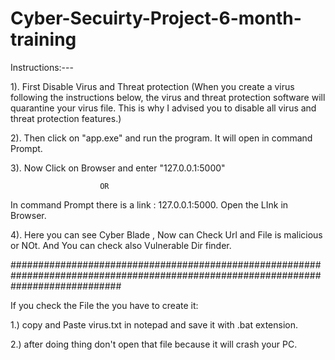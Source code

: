 # Cyber-Secuirty-Project-6-month-training

Instructions:---

1). First Disable Virus and Threat protection (When you create a virus following the instructions below, the virus and threat protection software will quarantine your virus file. This is why I advised you to disable all virus and threat protection features.)

2). Then click on "app.exe" and run the program. It will open in command Prompt.

3). Now Click on Browser and enter "127.0.0.1:5000"
                
                        OR 
   
In command Prompt there is a link : 127.0.0.1:5000. Open the LInk in Browser.


4). Here you can see Cyber Blade , Now can Check Url and File is malicious or NOt. And You can check also Vulnerable Dir finder.

####################################################################################################################################

If you check the File the you have to create it:

1.) copy and Paste virus.txt in notepad and save it with .bat extension.

2.) after doing thing don't open that file because it will crash your PC.


